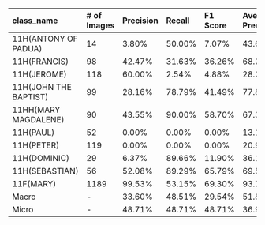 | class_name            | # of Images   | Precision   | Recall   | F1 Score   | Average Precision   |
|:----------------------|:--------------|:------------|:---------|:-----------|:--------------------|
| 11H(ANTONY OF PADUA)  | 14            | 3.80%       | 50.00%   | 7.07%      | 43.65%              |
| 11H(FRANCIS)          | 98            | 42.47%      | 31.63%   | 36.26%     | 68.29%              |
| 11H(JEROME)           | 118           | 60.00%      | 2.54%    | 4.88%      | 28.25%              |
| 11H(JOHN THE BAPTIST) | 99            | 28.16%      | 78.79%   | 41.49%     | 77.85%              |
| 11HH(MARY MAGDALENE)  | 90            | 43.55%      | 90.00%   | 58.70%     | 67.31%              |
| 11H(PAUL)             | 52            | 0.00%       | 0.00%    | 0.00%      | 13.10%              |
| 11H(PETER)            | 119           | 0.00%       | 0.00%    | 0.00%      | 20.93%              |
| 11H(DOMINIC)          | 29            | 6.37%       | 89.66%   | 11.90%     | 36.13%              |
| 11H(SEBASTIAN)        | 56            | 52.08%      | 89.29%   | 65.79%     | 69.56%              |
| 11F(MARY)             | 1189          | 99.53%      | 53.15%   | 69.30%     | 93.79%              |
| Macro                 | -             | 33.60%      | 48.51%   | 29.54%     | 51.89%              |
| Micro                 | -             | 48.71%      | 48.71%   | 48.71%     | 36.93%              |